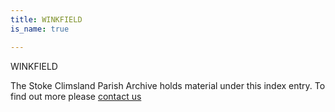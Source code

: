 ```yaml
---
title: WINKFIELD
is_name: true

---
```


WINKFIELD


The Stoke Climsland Parish Archive holds material under this index entry. To find out more please [contact us](/contact/)
